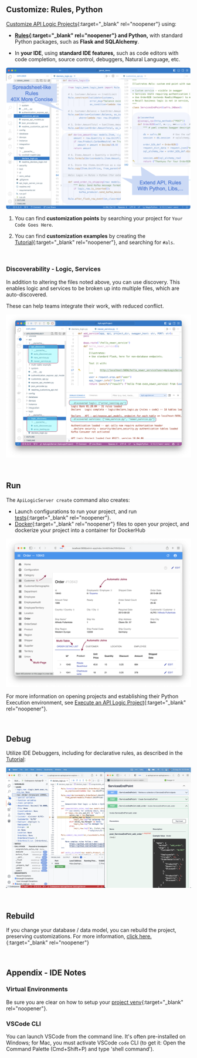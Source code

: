 ## Customize: Rules, Python

[Customize API Logic Projects](Tutorial.md#3-customize-and-debug-in-your-ide){:target="_blank" rel="noopener"} using:

* **[Rules](Logic-Why.md#3){:target="_blank" rel="noopener"} and Python,** with standard Python packages, such as **Flask and SQLAlchemy**.

* In **your IDE**, using **standard IDE features,** such as code editors with code completion, source control, debuggers, Natural Language, etc.

![Flexibility of a Framework](images/sample-ai/copilot/customize.png)

1. You can find **customization points** by searching your project for `Your Code Goes Here`.

2. You can find **customization examples** by creating the [Tutorial](Tutorial.md){:target="_blank" rel="noopener"}, and searching for `#als`.

&nbsp;

### Discoverability - Logic, Services

In addition to altering the files noted above, you can use discovery.  This enables logic and services to be broken up into multiple files, which are auto-discovered.  

These can help teams integrate their work, with reduced conflict.

![Discovability](images/architecture/discovery.png)

&nbsp;

## Run

The `ApiLogicServer create` command also creates:

* Launch configurations to run your project, and run [tests](Behave.md){:target="_blank" rel="noopener"}.
* [Docker](DevOps-Docker.md){:target="_blank" rel="noopener"} files to open your project, and dockerize your project into a container for DockerHub

![customize](images/ui-admin/run-admin-app.png)

For more information on opening projects and establishing their Python Execution environment, see [Execute an API Logic Project](IDE-Execute.md){:target="_blank" rel="noopener"}.

&nbsp;

## Debug

Utilize IDE Debuggers, including for declarative rules, as described in the [Tutorial](Tutorial.md#3-customize-and-debug-in-your-ide):

![customize](images/docker/VSCode/nw-readme/declare-logic.png)

&nbsp;

## Rebuild

If you change your database / data model, you can rebuild the project, preserving customizations.  For more information, [click here.](Project-Rebuild.md){:target="_blank" rel="noopener"}

&nbsp;

## Appendix - IDE Notes

### Virtual Environments

Be sure you are clear on how to setup your [project venv](Project-Env.md){:target="_blank" rel="noopener"}.

### VSCode CLI

You can launch VSCode from the command line.  It's often pre-installed on Windows; for Mac, you must activate VSCode `code` CLI (to get it: Open the Command Palette (Cmd+Shift+P) and type 'shell command').